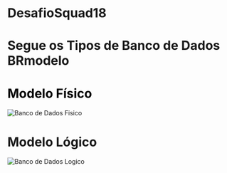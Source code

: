 # DesafioSquad18

<div><h1>Segue os Tipos de Banco de Dados BRmodelo</h1></div>
  
<div><h1 style="color:#000">Modelo Físico</h1></div>

![Banco de Dados Fisico](https://github.com/Squad18Recode/DesafioSquad18/assets/141359733/15913f64-9cf1-444b-9acb-1f33a8306ff9)

<div><h1>Modelo Lógico</h1></div>

![Banco de Dados Logico](https://github.com/Squad18Recode/DesafioSquad18/assets/141359733/7f67abe7-de36-437c-bcf8-7d40cb04a280)

